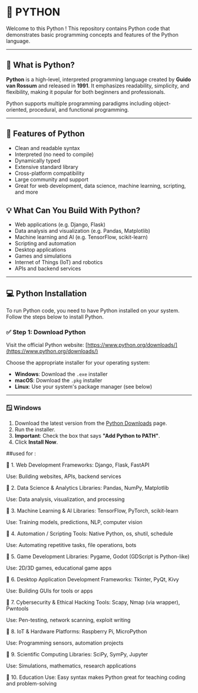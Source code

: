 # 🐍 PYTHON 

Welcome to this Python ! This repository contains Python code that demonstrates basic programming concepts and features of the Python language.

---

## 📖 What is Python?

**Python** is a high-level, interpreted programming language created by **Guido van Rossum** and released in **1991**. It emphasizes readability, simplicity, and flexibility, making it popular for both beginners and professionals.

Python supports multiple programming paradigms including object-oriented, procedural, and functional programming.

---

## 🚀 Features of Python

- Clean and readable syntax
- Interpreted (no need to compile)
- Dynamically typed
- Extensive standard library
- Cross-platform compatibility
- Large community and support
- Great for web development, data science, machine learning, scripting, and more

## 💡 What Can You Build With Python?

- Web applications (e.g. Django, Flask)
- Data analysis and visualization (e.g. Pandas, Matplotlib)
- Machine learning and AI (e.g. TensorFlow, scikit-learn)
- Scripting and automation
- Desktop applications
- Games and simulations
- Internet of Things (IoT) and robotics
- APIs and backend services

---

## 💻 Python Installation

To run Python code, you need to have Python installed on your system. Follow the steps below to install Python.

### ✅ Step 1: Download Python

Visit the official Python website: [https://www.python.org/downloads/](https://www.python.org/downloads/)

Choose the appropriate installer for your operating system:

- **Windows**: Download the `.exe` installer
- **macOS**: Download the `.pkg` installer
- **Linux**: Use your system's package manager (see below)

---

### 🪟 Windows

1. Download the latest version from the [Python Downloads](https://www.python.org/downloads/windows/) page.
2. Run the installer.
3. **Important**: Check the box that says **"Add Python to PATH"**.
4. Click **Install Now**.

##used for :

🔹 1. Web Development
Frameworks: Django, Flask, FastAPI

Use: Building websites, APIs, backend services

🔹 2. Data Science & Analytics
Libraries: Pandas, NumPy, Matplotlib

Use: Data analysis, visualization, and processing

🔹 3. Machine Learning & AI
Libraries: TensorFlow, PyTorch, scikit-learn

Use: Training models, predictions, NLP, computer vision

🔹 4. Automation / Scripting
Tools: Native Python, os, shutil, schedule

Use: Automating repetitive tasks, file operations, bots

🔹 5. Game Development
Libraries: Pygame, Godot (GDScript is Python-like)

Use: 2D/3D games, educational game apps

🔹 6. Desktop Application Development
Frameworks: Tkinter, PyQt, Kivy

Use: Building GUIs for tools or apps

🔹 7. Cybersecurity & Ethical Hacking
Tools: Scapy, Nmap (via wrapper), Pwntools

Use: Pen-testing, network scanning, exploit writing

🔹 8. IoT & Hardware
Platforms: Raspberry Pi, MicroPython

Use: Programming sensors, automation projects

🔹 9. Scientific Computing
Libraries: SciPy, SymPy, Jupyter

Use: Simulations, mathematics, research applications

🔹 10. Education
Use: Easy syntax makes Python great for teaching coding and problem-solving




